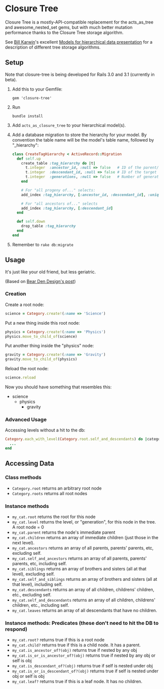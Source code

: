 Closure Tree
============

Closure Tree is a mostly-API-compatible replacement for the
acts_as_tree and awesome_nested_set gems, but with much better
mutation performance thanks to the Closure Tree storage algorithm.

See [Bill Karwin](http://karwin.blogspot.com/)'s excellent 
[Models for hierarchical data presentation](http://www.slideshare.net/billkarwin/models-for-hierarchical-data)
for a description of different tree storage algorithms.

## Setup

Note that closure-tree is being developed for Rails 3.0 and 3.1 (currently in beta).

1.  Add this to your Gemfile:

        gem 'closure-tree'

2.  Run

        bundle install

3.  Add ```acts_as_closure_tree``` to your hierarchical model(s).

4.  Add a database migration to store the hierarchy for your model. By
    convention the table name will be the model's table name, followed by
    "_hierarchy":

    ```ruby
    class CreateTagHierarchy < ActiveRecord::Migration
      def self.up
        create_table :tag_hierarchy do |t|
          t.integer  :ancestor_id, :null => false   # ID of the parent/grandparent/great-grandparent/... tag
          t.integer  :descendant_id, :null => false # ID of the target tag
          t.integer  :generations, :null => false   # Number of generations between the ancestor and the descendant. Parent/child = 1, for example.
        end

        # For "all progeny of..." selects:
        add_index :tag_hierarchy, [:ancestor_id, :descendant_id], :unique => true

        # For "all ancestors of..." selects
        add_index :tag_hierarchy, [:descendant_id]
      end

      def self.down
        drop_table :tag_hierarchy
      end
    end
    ```

5.  Remember to ```rake db:migrate```


## Usage

It's just like your old friend, but less geriatric.

(Based on [Bear Den Design's post](http://beardendesigns.com/blogs/permalink/56))

### Creation

Create a root node:

```ruby
science = Category.create!(:name => 'Science')
```

Put a new thing inside this root node:

```ruby
physics = Category.create!(:name => 'Physics')
physics.move_to_child_of(science)
```

Put another thing inside the "physics" node:

```ruby
gravity = Category.create!(:name => 'Gravity')
gravity.move_to_child_of(physics)
```

Reload the root node:

```ruby
science.reload
```

Now you should have something that resembles this:

* science
    * physics
        * gravity


### Advanced Usage

Accessing levels without a hit to the db:

```ruby
Category.each_with_level(Category.root.self_and_descendants) do |category, level|
  ...
end
```

## Accessing Data

### Class methods

* ```Category.root``` returns an arbitrary root node
* ```Category.roots``` returns all root nodes

### Instance methods

* ```my_cat.root``` returns the root for this node
* ```my_cat.level``` returns the level, or "generation", for this node in the tree. A root node = 0
* ```my_cat.parent``` returns the node's immediate parent
* ```my_cat.children``` returns an array of immediate children (just those in the next level).
* ```my_cat.ancestors``` returns an array of all parents, parents' parents, etc, excluding self.
* ```my_cat.self_and_ancestors``` returns an array of all parents, parents' parents, etc, including self.
* ```my_cat.siblings``` returns an array of brothers and sisters (all at that level), excluding self.
* ```my_cat.self_and_siblings``` returns an array of brothers and sisters (all at that level), including self.
* ```my_cat.descendants``` returns an array of all children, childrens' children, etc., excluding self.
* ```my_cat.self_and_descendants``` returns an array of all children, childrens' children, etc., including self.
* ```my_cat.leaves``` returns an array of all descendants that have no children.

 ### Instance methods: Predicates (these don't need to hit the DB to respond)

* ```my_cat.root?``` returns  true if this is a root node
* ```my_cat.child?``` returns  true if this is a child node. It has a parent.
* ```my_cat.is_ancestor_of?(obj)``` returns  true if nested by any obj
* ```my_cat.is_or_is_ancestor_of?(obj)``` returns  true if nested by any obj or self is obj
* ```my_cat.is_descendant_of?(obj)``` returns  true if self is nested under obj
* ```my_cat.is_or_is_descendant_of?(obj)``` returns  true if self is nested under obj or self is obj
* ```my_cat.leaf?``` returns  true if this is a leaf node. It has no children.
